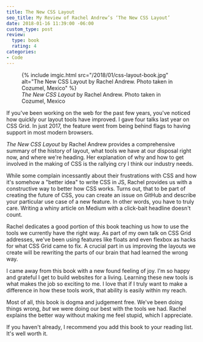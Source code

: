 ```yaml
---
title: The New CSS Layout
seo_title: My Review of Rachel Andrew’s ‘The New CSS Layout’
date: 2018-01-16 11:39:00 -06:00
custom_type: post
review:
  type: book
  rating: 4
categories:
- Code
---
```


<figure class="extendout">
  {% include imgic.html src="/2018/01/css-layout-book.jpg" alt="The New CSS Layout by Rachel Andrew. Photo taken in Cozumel, Mexico" %}
  <figcaption><em>The New CSS Layout</em> by Rachel Andrew. Photo taken in Cozumel, Mexico</figcaption>
</figure>

If you've been working on the web for the past few years, you've noticed how quickly our layout tools have improved. I gave four talks last year on CSS Grid. In just 2017, the feature went from being behind flags to having support in most modern browsers.

_The New CSS Layout_ by Rachel Andrew provides a comprehensive summary of the history of layout, what tools we have at our disposal right now, and where we're heading. Her explanation of why and how to get involved in the making of CSS is the rallying cry I think our industry needs.

While some complain incessantly about their frustrations with CSS and how it's somehow a "better idea" to write CSS in JS, Rachel provides us with a constructive way to better how CSS works. Turns out, that to be part of creating the future of CSS, you can create an issue on GitHub and describe your particular use case of a new feature. In other words, you have to truly care. Writing a whiny article on Medium with a click-bait headline doesn't count.

Rachel dedicates a good portion of this book teaching us how to use the tools we currently have the right way. As part of my own talk on CSS Grid addresses, we've been using features like floats and even flexbox as hacks for what CSS Grid came to fix. A crucial part in us improving the layouts we create will be rewriting the parts of our brain that had learned the wrong way.

I came away from this book with a new found feeling of joy. I'm so happy and grateful I get to build websites for a living. Learning these new tools is what makes the job so exciting to me. I love that if I truly want to make a difference in how these tools work, that ability is easily within my reach.

Most of all, this book is dogma and judgement free. We've been doing things wrong, _but_ we were doing our best with the tools we had. Rachel explains the better way without making me feel stupid, which I appreciate.

If you haven't already, I recommend you add this book to your reading list. It's well worth it.
